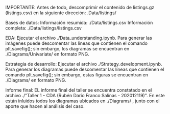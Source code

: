 
IMPORTANTE: Antes de todo, descomprimir el contenido de listings.gz (listings.csv) en la siguiente dirección: .Data/listings/

Bases de datos:
  Información resumida: ./Data/listings.csv
  Información completa: ./Data/listings/listings.csv

EDA: 
  Ejecutar el archivo ./Data_understanding.ipynb. Para generar las imágenes puede descomentar las líneas que contienen el comando plt.savefig(); 
  sin embargo, los diagramas se encuentran en ./Diagrams/Univariate/ en formato PNG.

Estrategia de desarrollo:
  Ejecutar el archivo ./Strategy_development.ipynb. Para generar los diagramas puede descomentar las líneas que contienen el comando plt.savefig();
  sin embargo, estas figuras se encuentran en ./Diagrams/ en formato PNG.

Informe final:
  EL informe final del taller se encuentra constatado en el archivo ./"Taller 1 - CDA (Rubén Darío Franco Salinas - 202012119)". En este están inluidos
  todos los diagramas ubicados en ./Diagrams/ , junto con el aporte que hacen al análisis del caso.
